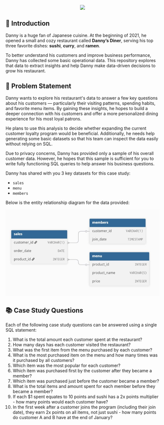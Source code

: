 <p align="center">
  <img src="https://github.com/user-attachments/assets/a458575c-87d8-4644-8d87-8c33d4c1d9bc" width="300">
</p>
<h2>📌 Introduction</h2>

<p>
Danny is a huge fan of Japanese cuisine. At the beginning of 2021, he opened a small and cozy restaurant called <strong>Danny’s Diner</strong>, serving his top three favorite dishes: <strong>sushi</strong>, <strong>curry</strong>, and <strong>ramen</strong>.
</p>

<p>
To better understand his customers and improve business performance, Danny has collected some basic operational data. This repository explores that data to extract insights and help Danny make data-driven decisions to grow his restaurant.
</p>

<h2>🧩 Problem Statement</h2>

<p>
Danny wants to explore his restaurant's data to answer a few key questions about his customers — particularly their visiting patterns, spending habits, and favorite menu items. By gaining these insights, he hopes to build a deeper connection with his customers and offer a more personalized dining experience for his most loyal patrons.
</p>

<p>
He plans to use this analysis to decide whether expanding the current customer loyalty program would be beneficial. Additionally, he needs help generating some basic datasets so that his team can inspect the data easily without relying on SQL.
</p>

<p>
Due to privacy concerns, Danny has provided only a sample of his overall customer data. However, he hopes that this sample is sufficient for you to write fully functioning SQL queries to help answer his business questions.
</p>

<p>
Danny has shared with you 3 key datasets for this case study:
<ul>
  <li><code>sales</code></li>
  <li><code>menu</code></li>
  <li><code>members</code></li>
</ul>
Below is the entity relationship diagram for the data provided:
</p>


<p align="center">
  <img src="https://github.com/ParameshwarKS/8-Week-SQL-Challenge-Data-with-Danny/blob/2b2527ead7881ba49bf0e7eaa4f46bbae980e937/Case%20Study%20%231/ERD_Challenge1.JPG" alt="ER Diagram" width="600">
</p>

<h2>📚 Case Study Questions</h2>

<p>Each of the following case study questions can be answered using a single SQL statement:</p>

<ol>
  <li>What is the total amount each customer spent at the restaurant?</li>
  <li>How many days has each customer visited the restaurant?</li>
  <li>What was the first item from the menu purchased by each customer?</li>
  <li>What is the most purchased item on the menu and how many times was it purchased by all customers?</li>
  <li>Which item was the most popular for each customer?</li>
  <li>Which item was purchased first by the customer after they became a member?</li>
  <li>Which item was purchased just before the customer became a member?</li>
  <li>What is the total items and amount spent for each member before they became a member?</li>
  <li>If each $1 spent equates to 10 points and sushi has a 2x points multiplier - how many points would each customer have?</li>
  <li>In the first week after a customer joins the program (including their join date), they earn 2x points on all items, not just sushi - how many points do customer A and B have at the end of January?</li>
</ol>


